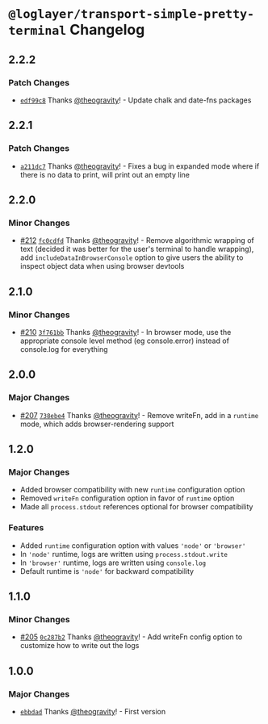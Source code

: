 # `@loglayer/transport-simple-pretty-terminal` Changelog

## 2.2.2

### Patch Changes

- [`edf99c8`](https://github.com/loglayer/loglayer/commit/edf99c8d2a740d2f706646c895848088b272a1be) Thanks [@theogravity](https://github.com/theogravity)! - Update chalk and date-fns packages

## 2.2.1

### Patch Changes

- [`a211dc7`](https://github.com/loglayer/loglayer/commit/a211dc75bdf25df642dff77aac23e023b1569530) Thanks [@theogravity](https://github.com/theogravity)! - Fixes a bug in expanded mode where if there is no data to print, will print out an empty line

## 2.2.0

### Minor Changes

- [#212](https://github.com/loglayer/loglayer/pull/212) [`fc0cdfd`](https://github.com/loglayer/loglayer/commit/fc0cdfde7e3ef70c28a41e2ae35864f950d1eba0) Thanks [@theogravity](https://github.com/theogravity)! - Remove algorithmic wrapping of text (decided it was better for the user's terminal to handle wrapping), add `includeDataInBrowserConsole` option to give users the ability to inspect object data when using browser devtools

## 2.1.0

### Minor Changes

- [#210](https://github.com/loglayer/loglayer/pull/210) [`3f761bb`](https://github.com/loglayer/loglayer/commit/3f761bbe13dc4da24673cac5a1c412ee8aecbcf3) Thanks [@theogravity](https://github.com/theogravity)! - In browser mode, use the appropriate console level method (eg console.error) instead of console.log for everything

## 2.0.0

### Major Changes

- [#207](https://github.com/loglayer/loglayer/pull/207) [`738ebe4`](https://github.com/loglayer/loglayer/commit/738ebe405715662ad9d1417dffe8ab547695afff) Thanks [@theogravity](https://github.com/theogravity)! - Remove writeFn, add in a `runtime` mode, which adds browser-rendering support

## 1.2.0

### Major Changes

- Added browser compatibility with new `runtime` configuration option
- Removed `writeFn` configuration option in favor of `runtime` option
- Made all `process.stdout` references optional for browser compatibility

### Features

- Added `runtime` configuration option with values `'node'` or `'browser'`
- In `'node'` runtime, logs are written using `process.stdout.write`
- In `'browser'` runtime, logs are written using `console.log`
- Default runtime is `'node'` for backward compatibility

## 1.1.0

### Minor Changes

- [#205](https://github.com/loglayer/loglayer/pull/205) [`0c287b2`](https://github.com/loglayer/loglayer/commit/0c287b2a69290d8b623e3cf9b9595d3f007dd7cf) Thanks [@theogravity](https://github.com/theogravity)! - Add writeFn config option to customize how to write out the logs

## 1.0.0

### Major Changes

- [`ebbdad`](https://github.com/loglayer/loglayer/commit/ebbdad24b097412e71d2c30d8e239cf3cc935bb7) Thanks [@theogravity](https://github.com/theogravity)! - First version
